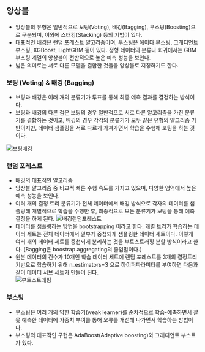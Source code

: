 ## 앙상블
- 앙상블의 유형은 일반적으로 보팅(Voting), 배깅(Bagging), 부스팅(Boosting)으로 구분되며, 이외에 스태킹(Stacking) 등의 기법이 있다.
- 대표적인 배깅은 랜덤 포레스트 알고리즘이며, 부스팅은 에이다 부스팅, 그래디언트 부스팅, XGBoost, LightGBM 등이 있다. 정형 데이터의 분류나 회귀에서는 GBM 부스팅 계열의 앙상블이 전반적으로 높은 예측 성능을 보인다.
- 넓은 의미로는 서로 다른 모델을 결합한 것들을 앙상블로 지칭하기도 한다.

### 보팅 (Voting) & 배깅 (Bagging)
- 보팅과 배깅은 여러 개의 분류기가 투표를 통해 최종 예측 결과를 결정하는 방식이다.
- 보팅과 배깅의 다른 점은 보팅의 경우 일반적으로 서로 다른 알고리즘을 가진 분류기를 결합하는 것이고, 배깅의 경우 각각의 분류기가 모두 같은 유형의 알고리즘 기반이지만, 데이터 샘플링을 서로 다르게 가져가면서 학습을 수행해 보팅을 하는 것이다.

![보팅배깅](https://user-images.githubusercontent.com/58073455/75949393-6dc15880-5ee9-11ea-9e6e-de38c1720928.PNG)

### 랜덤 포레스트
- 배깅의 대표적인 알고리즘
- 앙상블 알고리즘 중 비교적 빠른 수행 속도를 가지고 있으며, 다양한 영역에서 높은 예측 성능을 보인다.
- 여러 개의 결정 트리 분류기가 전체 데이터에서 배깅 방식으로 각자의 데이터를 샘플링해 개별적으로 학습을 수행한 후, 최종적으로 모든 분류기가 보팅을 통해 예측 결정을 하게 된다.
![배깅랜덤포레스트](https://user-images.githubusercontent.com/58073455/75949897-fab8e180-5eea-11ea-81fc-dbd4d2fff8cc.PNG)
- 데이터를 샘플링하는 방법을 bootstrapping 이라고 한다. 개별 트리가 학습하는 데이터 세트는 전체 데이터에서 일부가 중첩되게 샘플링한 데이터 세트이다. 이렇게 여러 개의 데이터 세트를 중첩되게 분리하는 것을 부트스트래핑 분할 방식이라고 한다. (Bagging은 boostrap aggregating의 줄임말이다.)
- 원본 데이터의 건수가 10개인 학습 데이터 세트에 랜덤 포레스트를 3개의 결정트리 기반으로 학습하기 위해 n_estimators=3 으로 하이퍼파라미터를 부여하면 다음과 같이 데이터 서브 세트가 만들어 진다.  
![부트스트래핑](https://user-images.githubusercontent.com/58073455/75950182-d3164900-5eeb-11ea-9355-6c21bffa8929.PNG)

### 부스팅
- 부스팅은 여러 개의 약한 학습기(weak learner)를 순차적으로 학습-예측하면서 잘못 예측한 데이터에 가중치 부여를 통해 오류를 개선해 나가면서 학습하는 방법이다.
- 부스팅의 대표적인 구현은 AdaBoost(Adaptive boosting)와 그래디언트 부스트가 있다.




